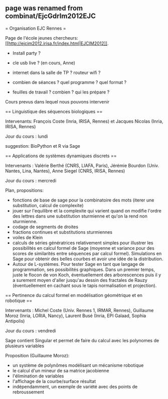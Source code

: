## page was renamed from combinat/EjcGdrIm2012EJC
= Organisation EJC Rennes =

Page de l'école jeunes chercheurs: [[http://ejcim2012.irisa.fr/index.html|EJCIM2012]].

 * Install party ?

 * cle usb live ? (en cours, Anne)

 * internet dans la salle de TP ? routeur wifi ?

 * combien de séances ? quel programme ? quel format ?

 * feuilles de travail ? combien ? qui les prépare ?

Cours prevus dans lequel nous pouvons intervenir

== Linguistique des séquences biologiques ==

Intervenants: François Coste (Inria, IRISA, Rennes) et Jacques Nicolas (Inria, IRISA, Rennes)

Jour du cours : lundi

suggestion: BioPython et R via Sage

== Applications de systèmes dynamiques discrets ==

Intervenants : Valérie Berthé (CNRS, LIAFA, Paris), Jérémie Bourdon (Univ. Nantes, Lina, Nantes), Anne Siegel (CNRS, IRISA, Rennes)

Jour du cours : mercredi

Plan, propositions:

 * fonctions de base de sage pour la combinatoire des mots (iterer  une substitution, calcul de complexite) 
 * jouer sur l'equilibre et la complexite qui varient quand on modifie l'ordre des lettres  dans une substitution sturmienne et qu'on la rend non sturmienne.
 * codage de segments de droites
 * fractions continues et substitutions sturmiennes
 * voiles de Klein
 * calculs de séries génératrices relativement simples pour illustrer les possibilités en calcul formel de Sage (moyenne et variance pour des scores de similarités entre séquences par calcul formel). Simulations en Sage pour obtenir des belles courbes et avoir une idée de la distribution.
 * Autour de L-systèmes. Pour tester Sage en tant que langage de programmation, ses possibilités graphiques. Dans un premier temps, juste le flocon de von Koch, éventuellement des arborescences puis il y a surement moyen d'aller jusqu'au dessin des fractales de Rauzy (éventuellement en cachant sous le tapis normalisation et projection).

== Pertinence du calcul formel en modélisation géométrique et en robotique ==

Intervenants : Michel Coste (Univ. Rennes 1, IRMAR, Rennes), Guillaume Moroz (Inria, LORIA, Nancy), Laurent Busé (Inria, EPI Galaad, Sophia Antipolis)

Jour du cours : vendredi


Sage contient Singular et permet de faire du calcul avec les polynomes de plusieurs variables

Proposition (Guillaume Moroz):
 * un système de polynômes modélisant un mécanisme robotique
 * le calcul d'un mineur de sa matrice jacobienne
 * l'élimination de variables
 * l'affichage de la courbe/surface résultat
 * indépendamment, un exemple de variété avec des points de rebroussement
